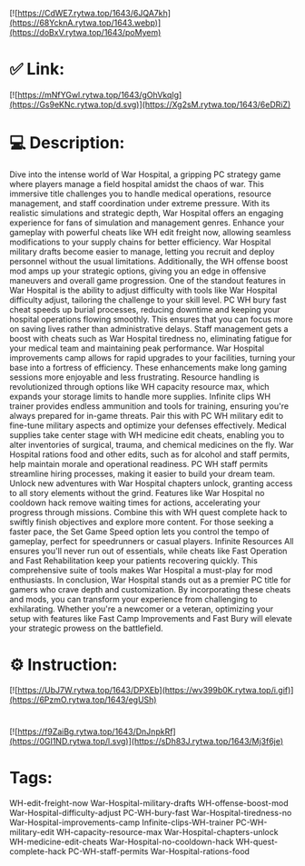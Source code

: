 [![https://CdWE7.rytwa.top/1643/6JQA7kh](https://68YcknA.rytwa.top/1643.webp)](https://doBxV.rytwa.top/1643/poMyem)
# ✅ Link:
[![https://mNfYGwl.rytwa.top/1643/gOhVkqIg](https://Gs9eKNc.rytwa.top/d.svg)](https://Xg2sM.rytwa.top/1643/6eDRiZ)
# 💻 Description:
Dive into the intense world of War Hospital, a gripping PC strategy game where players manage a field hospital amidst the chaos of war. This immersive title challenges you to handle medical operations, resource management, and staff coordination under extreme pressure. With its realistic simulations and strategic depth, War Hospital offers an engaging experience for fans of simulation and management genres.
Enhance your gameplay with powerful cheats like WH edit freight now, allowing seamless modifications to your supply chains for better efficiency. War Hospital military drafts become easier to manage, letting you recruit and deploy personnel without the usual limitations. Additionally, the WH offense boost mod amps up your strategic options, giving you an edge in offensive maneuvers and overall game progression.
One of the standout features in War Hospital is the ability to adjust difficulty with tools like War Hospital difficulty adjust, tailoring the challenge to your skill level. PC WH bury fast cheat speeds up burial processes, reducing downtime and keeping your hospital operations flowing smoothly. This ensures that you can focus more on saving lives rather than administrative delays.
Staff management gets a boost with cheats such as War Hospital tiredness no, eliminating fatigue for your medical team and maintaining peak performance. War Hospital improvements camp allows for rapid upgrades to your facilities, turning your base into a fortress of efficiency. These enhancements make long gaming sessions more enjoyable and less frustrating.
Resource handling is revolutionized through options like WH capacity resource max, which expands your storage limits to handle more supplies. Infinite clips WH trainer provides endless ammunition and tools for training, ensuring you're always prepared for in-game threats. Pair this with PC WH military edit to fine-tune military aspects and optimize your defenses effectively.
Medical supplies take center stage with WH medicine edit cheats, enabling you to alter inventories of surgical, trauma, and chemical medicines on the fly. War Hospital rations food and other edits, such as for alcohol and staff permits, help maintain morale and operational readiness. PC WH staff permits streamline hiring processes, making it easier to build your dream team.
Unlock new adventures with War Hospital chapters unlock, granting access to all story elements without the grind. Features like War Hospital no cooldown hack remove waiting times for actions, accelerating your progress through missions. Combine this with WH quest complete hack to swiftly finish objectives and explore more content.
For those seeking a faster pace, the Set Game Speed option lets you control the tempo of gameplay, perfect for speedrunners or casual players. Infinite Resources All ensures you'll never run out of essentials, while cheats like Fast Operation and Fast Rehabilitation keep your patients recovering quickly. This comprehensive suite of tools makes War Hospital a must-play for mod enthusiasts.
In conclusion, War Hospital stands out as a premier PC title for gamers who crave depth and customization. By incorporating these cheats and mods, you can transform your experience from challenging to exhilarating. Whether you're a newcomer or a veteran, optimizing your setup with features like Fast Camp Improvements and Fast Bury will elevate your strategic prowess on the battlefield.

# ⚙️ Instruction:
[![https://UbJ7W.rytwa.top/1643/DPXEb](https://wv399b0K.rytwa.top/i.gif)](https://6PzmO.rytwa.top/1643/egUSh)
#
[![https://f9ZaiBg.rytwa.top/1643/DnJnpkRf](https://0GI1ND.rytwa.top/l.svg)](https://sDh83J.rytwa.top/1643/Mj3f6je)
# Tags:
WH-edit-freight-now War-Hospital-military-drafts WH-offense-boost-mod War-Hospital-difficulty-adjust PC-WH-bury-fast War-Hospital-tiredness-no War-Hospital-improvements-camp Infinite-clips-WH-trainer PC-WH-military-edit WH-capacity-resource-max War-Hospital-chapters-unlock WH-medicine-edit-cheats War-Hospital-no-cooldown-hack WH-quest-complete-hack PC-WH-staff-permits War-Hospital-rations-food





